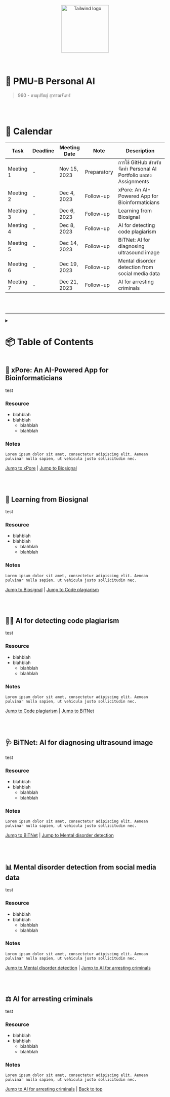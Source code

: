 <br/>
<div align="center">
    <img src="https://m1r.ai/9/j0r9c.jpg" width="150" alt="Tailwind logo">
</div>
<br/><br/>

# 🤖 PMU-B Personal AI
> 960 - ภาณุปรัชญ์ สุวรรณจันทร์
> 
<br/><br/>
# 📅 Calendar

    
<div align="center">

| Task        | Deadline         | Meeting Date    | Note               | Description                                      |
|-------------|------------------|-----------------|--------------------|--------------------------------------------------|
| Meeting 1    | -                | Nov 15, 2023| Preparatory       | การใช้ GitHub สำหรับจัดทำ Personal AI Portfolio และส่ง Assignments       |
| Meeting 2    | -                | Dec 4, 2023 | Follow-up         | xPore: An AI-Powered App for Bioinformaticians            |
| Meeting 3    | -                | Dec 6, 2023 | Follow-up         | Learning from Biosignal            |
| Meeting 4    | -                | Dec 8, 2023 | Follow-up         | AI for detecting code plagiarism            |
| Meeting 5    | -                | Dec 14, 2023 | Follow-up         | BiTNet: AI for diagnosing ultrasound image            |
| Meeting 6    | -                | Dec 19, 2023 | Follow-up         | Mental disorder detection from social media data            |
| Meeting 7    | -                | Dec 21, 2023 | Follow-up         | AI for arresting criminals            |


</div>

<br/><br/>

---

<details>
 <summary>
   <h1>📦 Table of Contents</h1>
 </summary>
<ol>
  <li>
    <a href="#xpore">🧬 xPore: An AI-Powered App for Bioinformaticians</a>
    <ul>
      <li>
        <a href="#xpore-resources">Resources</a>
        <ul>
          <li><a href="#xpore-resources-notes">Notes</a></li>
        </ul>
      </li>
        <li>
        <a href="#xpore-notes">Notes</a>
      </li>
    </ul>
  </li>
  <li><a href="#biosignal">🧠 Learning from Biosignal</a>
    <ul>
      <li>
        <a href="#biosignal-resources">Resources</a>
        <ul>
          <li><a href="#biosignal-resources-notes">Notes</a></li>
        </ul>
      </li>
        <li>
        <a href="#biosignal-notes">Notes</a>
      </li>
    </ul>
  </li> 
  <li><a href="#code-plagiarism">🕵🏼 AI for detecting code plagiarism</a>
    <ul>
      <li>
        <a href="#code-plagiarism-resources">Resources</a>
        <ul>
          <li><a href="#code-plagiarism-resources-notes">Notes</a></li>
        </ul>
      </li>
        <li>
        <a href="#code-plagiarism-notes">Notes</a>
      </li>
    </ul>
  </li>
  <li><a href="#bitnet">🩺 BiTNet: AI for diagnosing ultrasound image</a>
    <ul>
      <li>
        <a href="#bitnet-resources">Resources</a>
        <ul>
          <li><a href="#bitnet-resources-notes">Notes</a></li>
        </ul>
      </li>
        <li>
        <a href="#bitnet-notes">Notes</a>
      </li>
    </ul>
  </li>
  <li><a href="#mental-disorder">📊 Mental disorder detection from social media data</a>
    <ul>
      <li>
        <a href="#mental-disorder-resources">Resources</a>
        <ul>
          <li><a href="#mental-disorder-resources-notes">Notes</a></li>
        </ul>
      </li>
        <li>
        <a href="#mental-disorder-notes">Notes</a>
      </li>
    </ul>
  </li>
  <li><a href="#anomaly-detection">⚖️ AI for arresting criminals</a>
    <ul>
      <li>
        <a href="#anomaly-detection-resources">Resources</a>
        <ul>
          <li><a href="#anomaly-detection-resources-notes">Notes</a></li>
        </ul>
      </li>
        <li>
        <a href="#anomaly-detection-notes">Notes</a>
      </li>
    </ul>
  </li>
</ol>
</details>
<h2 id="xpore">
    🧬 xPore: An AI-Powered App for Bioinformaticians
</h2>
test

### Resource

<ul>
  <li>blahblah</li>
  <li>blahblah
    <ul>
      <li>blahblah</li>
      <li>blahblah</li>
    </ul>
  </li>
</ul>

### Notes

```plaintext
Lorem ipsum dolor sit amet, consectetur adipiscing elit. Aenean pulvinar nulla sapien, ut vehicula justo sollicitudin nec.
```

<a href="#xpore">Jump to xPore</a> | <a href="#biosignal">Jump to Biosignal</a>

<br/><br/>

<h2 id="biosignal">
    🧠 Learning from Biosignal
</h2>
test

### Resource

<ul>
  <li>blahblah</li>
  <li>blahblah
    <ul>
      <li>blahblah</li>
      <li>blahblah</li>
    </ul>
  </li>
</ul>

### Notes

```plaintext
Lorem ipsum dolor sit amet, consectetur adipiscing elit. Aenean pulvinar nulla sapien, ut vehicula justo sollicitudin nec.
```

<a href="#biosignal">Jump to Biosignal</a> | <a href="#code-plagiarism">Jump to Code plagiarism</a>

<br/><br/>

<h2 id="code-plagiarism">
    🕵🏼 AI for detecting code plagiarism
</h2>
test

### Resource

<ul>
  <li>blahblah</li>
  <li>blahblah
    <ul>
      <li>blahblah</li>
      <li>blahblah</li>
    </ul>
  </li>
</ul>

### Notes

```plaintext
Lorem ipsum dolor sit amet, consectetur adipiscing elit. Aenean pulvinar nulla sapien, ut vehicula justo sollicitudin nec.
```

<a href="#code-plagiarism">Jump to Code plagiarism</a> | <a href="#bitnet">Jump to BiTNet</a>

<br/><br/>

<h2 id="bitnet">
    🩺 BiTNet: AI for diagnosing ultrasound image
</h2>
test

### Resource

<ul>
  <li>blahblah</li>
  <li>blahblah
    <ul>
      <li>blahblah</li>
      <li>blahblah</li>
    </ul>
  </li>
</ul>

### Notes

```plaintext
Lorem ipsum dolor sit amet, consectetur adipiscing elit. Aenean pulvinar nulla sapien, ut vehicula justo sollicitudin nec.
```

<a href="#bitnet">Jump to BiTNet</a> | <a href="#mental-disorder">Jump to Mental disorder detection</a>

<br/><br/>

<h2 id="mental-disorder">
    📊 Mental disorder detection from social media data
</h2>
test

### Resource

<ul>
  <li>blahblah</li>
  <li>blahblah
    <ul>
      <li>blahblah</li>
      <li>blahblah</li>
    </ul>
  </li>
</ul>

### Notes

```plaintext
Lorem ipsum dolor sit amet, consectetur adipiscing elit. Aenean pulvinar nulla sapien, ut vehicula justo sollicitudin nec.
```

<a href="#mental-disorder">Jump to Mental disorder detection</a> | <a href="#anomaly-detection">Jump to AI for arresting criminals</a>

<br/><br/>

<h2 id="anomaly-detection">
    ⚖️ AI for arresting criminals
</h2>
test

### Resource

<ul>
  <li>blahblah</li>
  <li>blahblah
    <ul>
      <li>blahblah</li>
      <li>blahblah</li>
    </ul>
  </li>
</ul>

### Notes

```plaintext
Lorem ipsum dolor sit amet, consectetur adipiscing elit. Aenean pulvinar nulla sapien, ut vehicula justo sollicitudin nec.
```

<a href="#anomaly-detection">Jump to AI for arresting criminals</a> | [Back to top](#)
